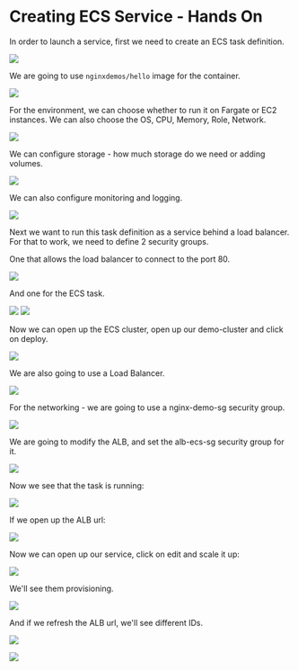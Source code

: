 # Creating ECS Service - Hands On

In order to launch a service, first we need to create an ECS task definition.

![](2022-04-20-09-12-48.png)

We are going to use `nginxdemos/hello` image for the container.

![](2022-04-20-09-14-06.png)

For the environment, we can choose whether to run it on Fargate or EC2 instances. We can also choose the OS, CPU, Memory, Role, Network.

![](2022-04-20-09-15-49.png)

We can configure storage - how much storage do we need or adding volumes.

![](2022-04-20-09-17-16.png)

We can also configure monitoring and logging.

![](2022-04-20-09-17-53.png)

Next we want to run this task definition as a service behind a load balancer. For that to work, we need to define 2 security groups.

One that allows the load balancer to connect to the port 80.

![](2022-04-20-09-21-19.png)

And one for the ECS task.

![](2022-04-20-10-01-00.png)
![](2022-04-20-10-22-07.png)

Now we can open up the ECS cluster, open up our demo-cluster and click on deploy.

![](2022-04-20-10-02-53.png)

We are also going to use a Load Balancer.

![](2022-04-20-10-04-03.png)

For the networking - we are going to use a nginx-demo-sg security group.

![](2022-04-20-10-05-01.png)

We are going to modify the ALB, and set the alb-ecs-sg security group for it.

![](2022-04-20-10-17-07.png)

Now we see that the task is running:

![](2022-04-20-10-25-17.png)

If we open up the ALB url:

![](2022-04-20-10-28-32.png)

Now we can open up our service, click on edit and scale it up:

![](2022-04-20-10-29-39.png)

We'll see them provisioning.

![](2022-04-20-10-31-54.png)

And if we refresh the ALB url, we'll see different IDs.

![](2022-04-20-10-32-22.png)

![](2022-04-20-10-32-29.png)